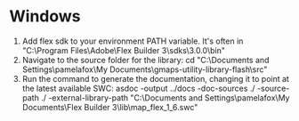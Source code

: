 # Windows #

  1. Add flex sdk to your environment PATH variable. It's often in "C:\Program Files\Adobe\Flex Builder 3\sdks\3.0.0\bin"
  1. Navigate to the source folder for the library:
cd "C:\Documents and Settings\pamelafox\My Documents\gmaps-utility-library-flash\src\"
  1. Run the command to generate the documentation, changing it to point at the latest available SWC:
asdoc -output ../docs -doc-sources ./ -source-path ./ -external-library-path "C:\Documents and Settings\pamelafox\My Documents\Flex Builder 3\lib\map\_flex\_1\_6.swc"